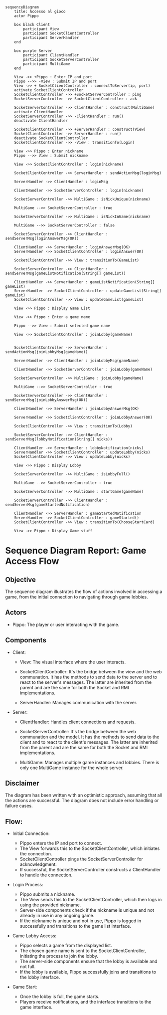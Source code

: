 ```mermaid
sequenceDiagram
    title: Accesso al gioco
    actor Pippo

    box black Client
        participant View
        participant SocketClientController
        participant ServerHandler
    end

    box purple Server
        participant ClientHandler
        participant SocketServerController
        participant MultiGame
    end

    View ->> +Pippo : Enter IP and port
    Pippo -->> -View : Submit IP and port
    View ->> + SocketClientController : connectToServer(ip, port)
    activate SocketClientController
    SocketClientController ->> +SocketServerController : ping
    SocketServerController ->> SocketClientController : ack

    SocketServerController ->> ClientHandler : construct(MultiGame)
    activate ClientHandler
    SocketServerController ->> -ClientHandler : run()
    deactivate ClientHandler

    SocketClientController ->> +ServerHandler : construct(View)
    SocketClientController ->> ServerHandler : run()
    deactivate SocketClientController
    SocketClientController ->> -View : transitionTo(Login)

    View ->> Pippo : Enter nickname
    Pippo -->> View : Submit nickname

    View ->> SocketClientController : login(nickname)

    SocketClientController ->> ServerHandler : sendActionMsg(loginMsg)

    ServerHandler ->> ClientHandler : loginMsg

    ClientHandler ->> SocketServerController : login(nickname)

    SocketServerController ->> MultiGame : isNickUnique(nickname)

    MultiGame -->> SocketServerController : true

    SocketServerController ->> MultiGame : isNickInGame(nickname)

    MultiGame -->> SocketServerController : false

    SocketServerController ->> ClientHandler : sendServerMsg(loginAnswerMsg(OK))

    ClientHandler ->> ServerHandler : loginAnswerMsg(OK)
    ServerHandler ->> SocketClientController : loginAnswer(OK)

    SocketClientController ->> View : transitionTo(GameList)

    SocketServerController ->> ClientHandler : sendServerMsg(gameListNotification(String[] gameList))

    ClientHandler ->> ServerHandler : gameListNotification(String[] gameList)
    ServerHandler ->> SocketClientController : updateGameList(String[] gameList)
    SocketClientController ->> View : updateGameList(gameList)

    View ->> Pippo : Display Game List

    View ->> Pippo : Enter a game name

    Pippo -->> View : Submit selected game name

    View ->> SocketClientController : joinLobby(gameName)


    SocketClientController ->> ServerHandler : sendActionMsg(joinLobbyMsg(gameName))

    ServerHandler ->> ClientHandler : joinLobbyMsg(gameName)

    ClientHandler ->> SocketServerController : joinLobby(gameName)

    SocketServerController ->> MultiGame : joinLobby(gameName)

    MultiGame -->> SocketServerController : true

    SocketServerController ->> ClientHandler : sendServerMsg(joinLobbyAnswerMsg(OK))

    ClientHandler ->> ServerHandler : joinLobbyAnswerMsg(OK)

    ServerHandler ->> SocketClientController : joinLobbyAnswer(OK)

    SocketClientController ->> View : transitionTo(Lobby)

    SocketServerController ->> ClientHandler : sendServerMsg(lobbyNotification(String[] nicks))

    ClientHandler ->> ServerHandler : lobbyNotification(nicks)
    ServerHandler ->> SocketClientController : updateLobby(nicks)
    SocketClientController ->> View : updateLobby(nicks)

    View ->> Pippo : Display Lobby

    SocketServerController ->> MultiGame : isLobbyFull()

    MultiGame -->> SocketServerController : true

    SocketServerController ->> MultiGame : startGame(gameName)

    SocketServerController ->> ClientHandler : sendServerMsg(gameStartedNotification)

    ClientHandler ->> ServerHandler : gameStartedNotification
    ServerHandler ->> SocketClientController : gameStarted()
    SocketClientController ->> View : transitionTo(ChooseStartCard)

    View ->> Pippo : Display Game stuff

```

# Sequence Diagram Report: Game Access Flow

## Objective

The sequence diagram illustrates the flow of actions involved in accessing a game, from the initial connection to navigating through game lobbies.

## Actors

- Pippo: The player or user interacting with the game.

## Components

- Client:

  - View: The visual interface where the user interacts.
  - SocketClientController: It's the bridge between the view and the web communation. It has the methods to send data to the server and to react to the server's messages. The latter are inherited from the parent and are the same for both the Socket and RMI implementations.

  - ServerHandler: Manages communication with the server.

- Server:

  - ClientHandler: Handles client connections and requests.
  - SocketServerController: It's the bridge between the web communation and the model. It has the methods to send data to the client and to react to the client's messages. The latter are inherited from the parent and are the same for both the Socket and RMI implementations.

  - MultiGame: Manages multiple game instances and lobbies. There is only one MultiGame instance for the whole server.

## Disclaimer

The diagram has been written with an optimistic approach, assuming that all the actions are successful. The diagram does not include error handling or failure cases.

## Flow:

- Initial Connection:

  - Pippo enters the IP and port to connect.
  - The View forwards this to the SocketClientController, which initiates the connection.
  - SocketClientController pings the SocketServerController for acknowledgment.
  - If successful, the SocketServerController constructs a ClientHandler to handle the connection.

- Login Process:

  - Pippo submits a nickname.
  - The View sends this to the SocketClientController, which then logs in using the provided nickname.
  - Server-side components check if the nickname is unique and not already in use in any ongoing game.
  - If the nickname is unique and not in use, Pippo is logged in successfully and transitions to the game list interface.

- Game Lobby Access:

  - Pippo selects a game from the displayed list.
  - The chosen game name is sent to the SocketClientController, initiating the process to join the lobby.
  - The server-side components ensure that the lobby is available and not full.
  - If the lobby is available, Pippo successfully joins and transitions to the lobby interface.

- Game Start:
  - Once the lobby is full, the game starts.
  - Players receive notifications, and the interface transitions to the game interface.
